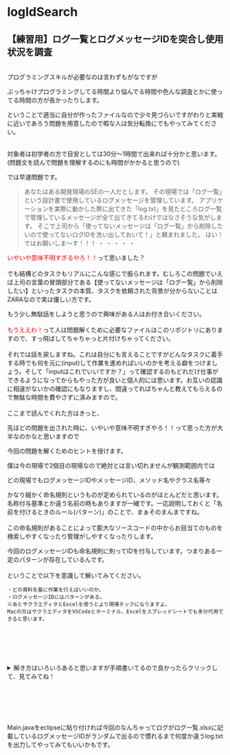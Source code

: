 # logIdSearch
## 【練習用】ログ一覧とログメッセージIDを突合し使用状況を調査

<br>
プログラミングスキルが必要なのは言わずもがなですが

ぶっちゃけプログラミングしてる時間より悩んでる時間や色んな調査とかに使ってる時間の方が長かったりします。

ということで適当に自分が作ったファイルなので少々見づらいですがわりと実戦に近いであろう問題を用意したので暇な人は気分転換にでもやってみてください。<br><br>

対象者は初学者の方で目安としては30分～1時間で出来れば十分かと思います。(問題文を読んで問題を理解するのにも時間がかかると思うので)

では早速問題です。

>あなたはある開発現場のSEの一人だとします。
その現場では「ログ一覧」という設計書で使用しているログメッセージを管理しています。
アプリケーションを実際に動かした際に出てきた「log.txt」を見たところログ一覧で管理しているメッセージが全て出てきてるわけではなさそうな気がします。
そこで上司から「使ってないメッセージは「ログ一覧」から削除したいので使ってないログIDを洗い出しておいて！」と頼まれました。
はい！ではお願いしま～す！！！
・
・
・
・
・

<font color="Red">いやいや意味不明すぎるやろ！！</font>って思いました？
<br><br>
でも結構どのタスクもリアルにこんな感じで振られます。むしろこの問題でいえば上司の言葉の冒頭部分である【使ってないメッセージは「ログ一覧」から削除したい】といったタスクの本質、タスクを依頼された背景が分からないことはZARAなので実は優しい方です。

もう少し無駄話をしようと思うので興味がある人はお付き合いください。
<br><br>
<font color="Red">もうええわ！</font>って人は問題解くために必要なファイルはこのリポジトリにありますので、すっ飛ばしてちゃちゃっと片付けちゃってください。
<br><br>
それでは話を戻しますね。これは自分にも言えることですがどんなタスクに着手する時でも何を元に(input)して作業を進めればいいのかを考える癖をつけましょう。そして「inputはこれでいいですか？」って確認するのもどれだけ仕事ができるようになってからもやった方が良いと個人的には思います。お互いの認識に相違がないかの確認にもなりますし、間違ってればちゃんと教えてもらえるので無駄な時間を費やさずに済みますので。
<br><br>
ここまで読んでくれた方はきっと、

先ほどの問題を出された時に、いやいや意味不明すぎやろ！！って思った方が大半なのかなと思いますので

今回の問題を解くためのヒントを授けます。

僕は今の現場で2個目の現場なので絶対とは言い切れませんが観測範囲内では

どの現場でもログメッセージIDやメッセージID、メソッド名やクラス名等々

かなり細かく命名規則というものが定められているのがほとんどだと思います。名称付与基準とか違う名前の時もありますが一緒です。一応説明しておくと「名前を付けるときのルール(パターン)」のことで、まぁそのまんまですね。
<br><br>
この命名規則があることによって膨大なソースコードの中からお目当てのものを検索しやすくなったり管理がしやすくなったりします。

今回のログメッセージIDも命名規則に則ってIDを付与しています。つまりある一定のパターンが存在しているんです。
<br><br>
ということで以下を意識して解いてみてください。
```
・どの資料を基に作業を行えばいいのか。
・ログメッセージIDにはパターンがある。
※あとサクラエディタとExcelを使うとより現場チックになりますよ。
Macの方はサクラエディタをVSCodeとターミナル、Excelをスプレッドシートでも多分代用できると思います。
```
<br><br><br><br>

<details>
<summary> 解き方はいろいろあると思いますが手順書いてるので良かったらクリックして、見てみてね！</summary>
<br>
1 必要なファイルをclone<br>
・「log.txt」<br>
・「命名規則.xlsx」<br>
・「ログ一覧」<br>
<br>
2 サクラエディタで「log.txt」からログメッセージIDの行をgrep検索<br>
・命名規則を基に良い感じの正規表現でログメッセージIDが引っかかるように検索を行う<br>
例)<br>
LD\d{4}[IEWD]\d{2}<br>
<br>
3 サクラエディタで検索置換を使用しログメッセージIDの行からログメッセージIDのみを抽出
例) <br>
置換前 : .*(LD\d{4}[IEWD]\d{2}).*<br>
置換後 : $1<br>
<br>
4 EXCELで新しいBOOKを作成し抽出したログメッセージIDと「ログ一覧.xslx」VLOOKUP関数で突合
</details>
<br><br><br><br><br>

Main.javaをeclipseに貼り付ければ今回のなんちゃってログがログ一覧.xlsxに記載しているログメッセージIDがランダムで出るので慣れるまで何度か違うlog.txtを出力してやってみてもいいかもです。
